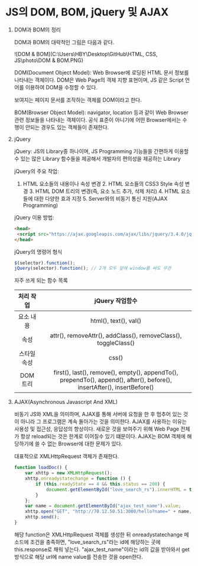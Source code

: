 # JS의 DOM, BOM, jQuery 및 AJAX

1. DOM과 BOM의 정리

   DOM과 BOM의 대략적인 그림은 다음과 같다. 

   ![DOM & BOM](C:\Users\HBY\Desktop\GitHub\HTML, CSS, JS\photo\DOM & BOM.PNG)

   DOM(Document Object Model): Web Browser에 로딩된 HTML 문서 정보를 나타내는 객체이다. DOM은 Web Page의 객체 지향 표현이며, JS 같은 Script 언어를 이용하여 DOM을 수정할 수 있다. 

   보여지는 페이지 문서를 조작하는 객체를 DOM이라고 한다.

   BOM(Browser Object Model): navigator, location 등과 같이 Web Browser 관련 정보들을 나타내는 객체이다. 공식 표준이 아니기에 어떤 Browser에서는 수행이 안되는 경우도 있는 객체들이 존재한다. 

   

2. jQuery

   jQuery: JS의 Library중 하나이며, JS Programming 기능들을 간편하게 이용할 수 있는 많은 Library 함수들을 제공해서 개발자의 편의성을 제공하는 Library

   jQuery의  주요 작업: 

   	1. HTML 요소들의 내용이나 속성 변경
    	2. HTML 요소들의 CSS3 Style 속성 변경
    	3. HTML DOM 트리의 변경(즉, 요소 노드 추가, 삭제 처리)
    	4. HTML 요소들에 대한 다양한 효과 지정
    	5. Server와의 비동기 통신 지원(AJAX Programming)

   jQuery 이용 방법:

   ```html
   <head>
   	<script src="https://ajax.googleapis.com/ajax/libs/jquery/3.4.0/jquery.min.js"></script> <!-- 3.4.0 ver 가져오기-->
   </head>
   ```

   jQuery의 명령어 형식

   ```javascript
   $(selector).function();
   jQuery(selector).function(); // 2개 모두 앞에 window를 써도 무관
   ```

   자주 쓰게 되는 함수 목록

   |  처리 작업  |                       jQuery 작업함수                        |
   | :---------: | :----------------------------------------------------------: |
   |  요소 내용  |                    html(), text(), val()                     |
   |    속성     | attr(), removeAttr(), addClass(), removeClass(), toggleClass() |
   | 스타일 속성 |                            css()                             |
   |  DOM 트리   | first(), last(), remove(), empty(), appendTo(), prependTo(), append(), after(), before(), insertAfter(), insertBefore() |

3. AJAX(Asynchronous Javascript And XML)

   비동기 JS와 XML을 의미하며, AJAX를 통해 서버에 요청을 한 후 멈추어 있는 것이 아니라 그 프로그램은 계속 돌아가는 것을 의미한다. AJAX를 사용하는 이유는 사용성 및 접근성, 응답성의 향상이다. 새로운 것을 보여주기 위해 Web Page 전체가 항상 reload되는 것은 한계로 이어질수 있기 떄문이다. AJAX는 BOM 객체에 해당하기에 쓸 수 없는 Browser에 대한 문제가 있다. 

   대표적으로 XMLHttpRequest 객체가 존재한다. 

   ```javascript
   function loadDoc() {
       var xhttp = new XMLHttpRequest();
       xhttp.onreadystatechange = function () {
           if (this.readyState == 4 && this.status == 200) {
               document.getElementById("love_search_rs").innerHTML = this.responseText;
           }
       };
       var name = document.getElementById("ajax_test_name").value;
       xhttp.open("GET", "http://70.12.50.51:3000/hello?name=" + name, true);
       xhttp.send();
   }
   ```

   해당 function은 XMLHttpRequest 객체를 생성한 뒤 onreadystatechange 메소드에 조건을 충족하면, "love_search_rs"라는 id에 해당하는 곳에 this.response로 채워 넣는다. "ajax_test_name"이라는 id의 값을 받아와서 get 방식으로 해당 url에 name value를 전송한 것을 open한다. 

